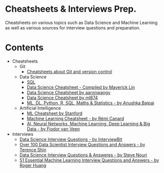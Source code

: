# Cheatsheets & Interviews Prep.

Cheatsheets on various topics such as Data Science and Machine Learning as well as various sources for interview questions and preparation.

Contents
=======================

* Cheatsheets
	* Git
		* [Cheatsheets about Git and version control](https://github.com/dimi-fn/Various-Data-Science-Scripts/tree/main/Git%20%26%20GitHub#cheatsheets)
	* Data Science
		* [SQL](https://github.com/dimi-fn/Various-Data-Science-Scripts/tree/main/Databases/Cheatsheets)
		* [Data Science Cheatsheet - Compiled by Maverick Lin](https://github.com/dimi-fn/Various-Data-Science-Scripts/blob/main/Cheatsheets%20%26%20Interviews%20Prep/Data_Science_Cheatsheet__Compiled%20by%20Maverick%20Lin.pdf)
		* [Data Science Cheatsheet by aaronwangy](https://github.com/aaronwangy/Data-Science-Cheatsheet/blob/main/Data_Science_Cheatsheet.pdf)
		* [Data Science Cheatsheet by ml874](https://github.com/ml874/Data-Science-Cheatsheet/blob/master/data-science-cheatsheet.pdf)
		* [ML, DL, Python, R, SQL, Maths & Statistics - by Anushka Bajpai](https://medium.com/@anushkhabajpai/top-data-science-cheat-sheets-ml-dl-python-r-sql-maths-statistics-5239d4568225)
	* Artificial Intelligence
		* [ML Cheatsheet by Stanford](https://github.com/afshinea/stanford-cs-229-machine-learning/blob/master/en/super-cheatsheet-machine-learning.pdf)
		* [Machine Learning Cheatsheet - by Rémi Canard](https://github.com/dimi-fn/Various-Data-Science-Scripts/blob/main/Cheatsheets%20%26%20Interviews%20Prep/ML_cheatsheet%20-%20by%20R%C3%A9mi%20Canard.pdf)
		* [AI, Neural Networks, Machine Learning, Deep Learning & Big Data - by Fjodor van Veen](https://github.com/dimi-fn/Various-Data-Science-Scripts/blob/main/Cheatsheets%20%26%20Interviews%20Prep/Cheatsheet_AI_ML_Data_Science.pdf)
* Interviews
	* [Data Science Interview Questions - by InterviewBit](https://www.interviewbit.com/data-science-interview-questions/)
	* [Over 100 Data Scientist Interview Questions and Answers - by Terence Shin](https://towardsdatascience.com/over-100-data-scientist-interview-questions-and-answers-c5a66186769a#e4e2)
	* [Data Science Interview Questions & Answeres - by Steve Nouri](https://github.com/dimi-fn/Various-Data-Science-Scripts/blob/main/Cheatsheets%20%26%20Interviews%20Prep/Data_Science_Interview_questions__Steve_Nouri.pdf)
	* [51 Essential Machine Learning Interview Questions and Answers - by Roger Huang](https://www.springboard.com/blog/ai-machine-learning/machine-learning-interview-questions/)
	
